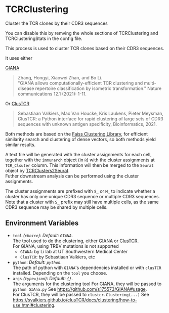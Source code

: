 # TCRClustering

Cluster the TCR clones by their CDR3 sequences

You can disable this by remving the whole sections of
TCRClustering and TCRClusteringStats in the config file.<br />

This process is used to cluster TCR clones based on their CDR3 sequences.<br />

It uses either

[GIANA](https://github.com/s175573/GIANA)

> Zhang, Hongyi, Xiaowei Zhan, and Bo Li.<br />
> "GIANA allows computationally-efficient TCR clustering and multi-disease
> repertoire classification by isometric transformation."
> Nature communications 12.1 (2021): 1-11.<br />

Or [ClusTCR](https://github.com/svalkiers/clusTCR)

> Sebastiaan Valkiers, Max Van Houcke, Kris Laukens, Pieter Meysman,
> ClusTCR: a Python interface for rapid clustering of large sets of CDR3
> sequences with unknown antigen specificity,
> Bioinformatics, 2021.<br />

Both methods are based on the
[Faiss Clustering Library](https://github.com/facebookresearch/faiss),
for efficient similarity search and clustering of dense vectors, so both methods
yield similar results.<br />

A text file will be generated with the cluster assignments for each cell, together
with the `immunarch` object (in `R`) with the cluster assignments at `TCR_Clsuter`
column. This information will then be merged to the `Seurat` object by
[TCRClusters2Seurat](./TCRClusters2Seurat.md).<br />
Futher downstream analysis can be performed using the cluster assignments.<br />

The cluster assignments are prefixed with `S_` or `M_` to indicate whether a
cluster has only one unique CDR3 sequence or multiple CDR3 sequences.<br />
Note that a cluster with `S_` prefix may still have multiple cells, as the same
CDR3 sequence may be shared by multiple cells.<br />

## Environment Variables

- `tool` *(`choice`)*: *Default: `GIANA`*. <br />
    The tool used to do the clustering, either
    [GIANA](https://github.com/s175573/GIANA) or
    [ClusTCR](https://github.com/svalkiers/clusTCR).<br />
    For GIANA, using TRBV mutations is not supported
    - `GIANA`:
        by Li lab at UT Southwestern Medical Center
    - `ClusTCR`:
        by Sebastiaan Valkiers, etc
- `python`: *Default: `python`*. <br />
    The path of python with `GIANA`'s dependencies installed
    or with `clusTCR` installed. Depending on the `tool` you choose.<br />
- `args` *(`type=json`)*: *Default: `{}`*. <br />
    The arguments for the clustering tool
    For GIANA, they will be passed to `python GIAna.py`
    See <https://github.com/s175573/GIANA#usage>.<br />
    For ClusTCR, they will be passed to `clustcr.Clustering(...)`
    See <https://svalkiers.github.io/clusTCR/docs/clustering/how-to-use.html#clustering>.<br />

